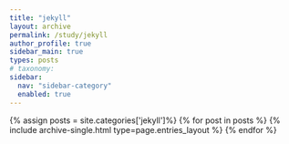 ```yaml
---
title: "jekyll"
layout: archive
permalink: /study/jekyll
author_profile: true
sidebar_main: true
types: posts
# taxonomy:
sidebar:
  nav: "sidebar-category"
  enabled: true
---
```


{% assign posts = site.categories['jekyll']%}
{% for post in posts %}
  {% include archive-single.html type=page.entries_layout %}
{% endfor %}
